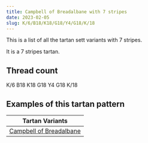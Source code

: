 ```yaml
---
title: Campbell of Breadalbane with 7 stripes
date: 2023-02-05
slug: K/6/B18/K18/G18/Y4/G18/K/18
---
```

This is a list of all the tartan sett variants with 7 stripes.

It is a 7 stripes tartan.


## Thread count
K/6 B18 K18 G18 Y4 G18 K/18

## Examples of this tartan pattern

| Tartan Variants |
|---------------|
| [Campbell of Breadalbane](/variants/k/6/b18/k18/g18/y4/g18/k/18-b304080-g008000-k000000-yf0c000)||

